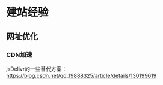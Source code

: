 # 建站经验

## 网址优化

### CDN加速

   jsDelivr的一些替代方案：https://blog.csdn.net/qq_19888325/article/details/130199619



